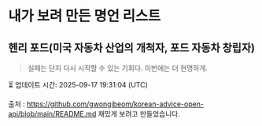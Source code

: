 # 내가 보려 만든 명언 리스트

##  헨리 포드(미국 자동차 산업의 개척자, 포드 자동차 창립자)
> 실패는 단지 다시 시작할 수 있는 기회다. 이번에는 더 현명하게.


⏳ 업데이트 시간: 2025-09-17 19:31:04 (UTC)

출처 : https://github.com/gwongibeom/korean-advice-open-api/blob/main/README.md
재밌게 보려고 만들었습니다.
